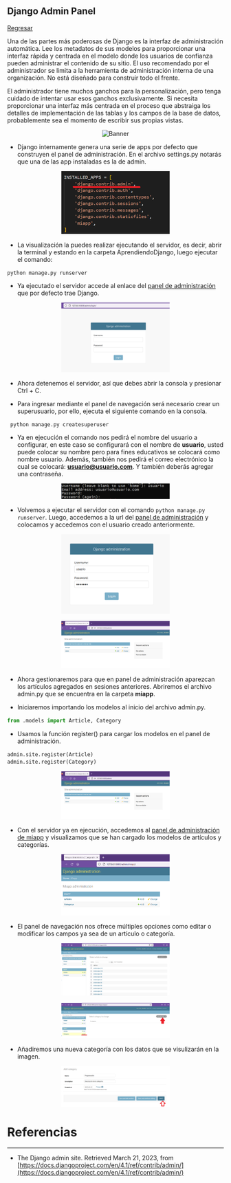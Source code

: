 ## Django Admin Panel

[Regresar](/CodingBootcampsESPOL-RDDW/)

Una de las partes más poderosas de Django es la interfaz de administración automática. Lee los metadatos de sus modelos para proporcionar una interfaz rápida y centrada en el modelo donde los usuarios de confianza pueden administrar el contenido de su sitio. El uso recomendado por el administrador se limita a la herramienta de administración interna de una organización. No está diseñado para construir todo el frente.

El administrador tiene muchos ganchos para la personalización, pero tenga cuidado de intentar usar esos ganchos exclusivamente. Si necesita proporcionar una interfaz más centrada en el proceso que abstraiga los detalles de implementación de las tablas y los campos de la base de datos, probablemente sea el momento de escribir sus propias vistas.

<p align="center">
<img src="https://cdn-images-1.medium.com/v2/resize:fit:800/1*7aavF45iNwPayby24aGGOQ.gif" width="50%" alt="Banner"/>
</p>

* Django internamente genera una serie de apps por defecto que construyen el panel de administración. En el archivo settings.py notarás que una de las app instaladas es la de admin. 

<p align="center">
<img src="../imagenes/admin1.png" width="50%" alt="Banner"/>
</p>

* La visualización la puedes realizar ejecutando el servidor, es decir, abrir la terminal y estando en la carpeta AprendiendoDjango, luego ejecutar el comando:
 ```
 python manage.py runserver
 ```

* Ya ejecutado el servidor accede al enlace del [panel de administración](http://127.0.0.1:8000/admin/login/) que por defecto trae Django. 

<p align="center">
<img src="../imagenes/admin.png" width="50%" alt="Banner"/>
</p>

* Ahora detenemos el servidor, así que debes abrir la consola y presionar Ctrl + C.

* Para ingresar mediante el panel de navegación será necesario crear un superusuario, por ello, ejecuta el siguiente comando en la consola.

```
 python manage.py createsuperuser
 ```

* Ya en ejecución el comando nos pedirá el nombre del usuario a configurar, en este caso se configurará con el nombre de **usuario**, usted puede colocar su nombre pero para fines educativos se colocará como nombre usuario. Además, también nos pedirá el correo electrónico la cual se colocará: **usuario@usuario.com**. Y también deberás agregar una contraseña. 

<p align="center">
<img src="../imagenes/cmd.png" width="50%" alt="Banner"/>
</p>

* Volvemos a ejecutar el servidor con el comando `python manage.py runserver`. Luego, accedemos a la url del [panel de administración](http://127.0.0.1:8000/admin/login/) y colocamos y accedemos con el usuario creado anteriormente. 

<p align="center">
<img src="../imagenes/usuario.png" width="50%" alt="Banner"/>
</p>

<p align="center">
<img src="../imagenes/usuario1.png" width="50%" alt="Banner"/>
</p>

* Ahora gestionaremos para que en panel de administración aparezcan los artículos agregados en sesiones anteriores. Abriremos el archivo admin.py que se encuentra en la carpeta **miapp**. 

* Iniciaremos importando los modelos al inicio del archivo admin.py.

```py
from .models import Article, Category
 ```

* Usamos la función register() para cargar los modelos en el panel de administración. 

```py
admin.site.register(Article)
admin.site.register(Category)
```
<p align="center">
<img src="../imagenes/admin2.png" width="50%" alt="Banner"/>
</p>

* Con el servidor ya en ejecución, accedemos al [panel de administración de miapp](http://127.0.0.1:8000/admin/miapp/) y visualizamos que se han cargado los modelos de artículos y categorías.

<p align="center">
<img src="../imagenes/miapp-admin.png" width="50%" alt="Banner"/>
</p>


* El panel de navegación nos ofrece múltiples opciones como editar o modificar los campos ya sea de un artículo o categoría.

<p align="center">
<img src="../imagenes/article.png" width="50%" alt="Banner"/>
</p>

<p align="center">
<img src="../imagenes/category.png" width="50%" alt="Banner"/>
</p>

* Añadiremos una nueva categoría con los datos que se visulizarán en la imagen.

<p align="center">
<img src="../imagenes/category1.png" width="50%" alt="Banner"/>
</p>

Referencias
===========

* * *

* The Django admin site. Retrieved March 21, 2023, from [https://docs.djangoproject.com/en/4.1/ref/contrib/admin/](https://docs.djangoproject.com/en/4.1/ref/contrib/admin/)